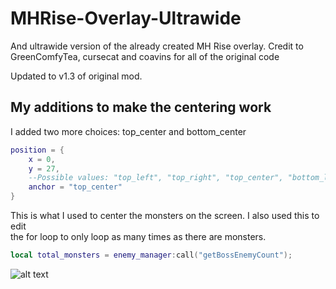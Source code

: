 # MHRise-Overlay-Ultrawide
And ultrawide version of the already created MH Rise overlay. Credit to GreenComfyTea, cursecat and coavins for all of the original code

Updated to v1.3 of original mod.

## My additions to make the centering work
I added two more choices: top_center and bottom_center
```lua
position = {
    x = 0,
    y = 27,  
    --Possible values: "top_left", "top_right", "top_center", "bottom_left", "bottom_right", "bottom,center"
    anchor = "top_center"
}
```

This is what I used to center the monsters on the screen. I also used this to edit  
the for loop to only loop as many times as there are monsters.
```lua
local total_monsters = enemy_manager:call("getBossEnemyCount");
```

![alt text](https://i.imgur.com/0eFzsPm.jpg)